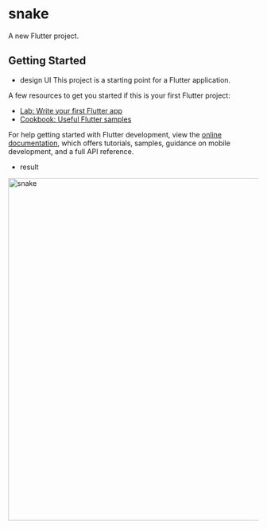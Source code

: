 # snake

A new Flutter project.

## Getting Started
+ design UI
This project is a starting point for a Flutter application.

A few resources to get you started if this is your first Flutter project:

- [Lab: Write your first Flutter app](https://docs.flutter.dev/get-started/codelab)
- [Cookbook: Useful Flutter samples](https://docs.flutter.dev/cookbook)

For help getting started with Flutter development, view the
[online documentation](https://docs.flutter.dev/), which offers tutorials,
samples, guidance on mobile development, and a full API reference.
  + result

<img width="690" alt="snake" src="https://github.com/yeschan119/mini-projects/assets/83147205/05acad32-8283-4cd4-81ef-4e4e5a483889">
